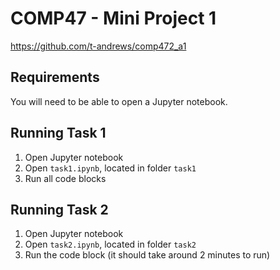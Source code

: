 # COMP47 - Mini Project 1
https://github.com/t-andrews/comp472_a1

## Requirements
You will need to be able to open a Jupyter notebook.

## Running Task 1
1. Open Jupyter notebook
2. Open `task1.ipynb`, located in folder `task1` 
3. Run all code blocks

## Running Task 2
1. Open Jupyter notebook
2. Open `task2.ipynb`, located in folder `task2` 
3. Run the code block (it should take around 2 minutes to run)